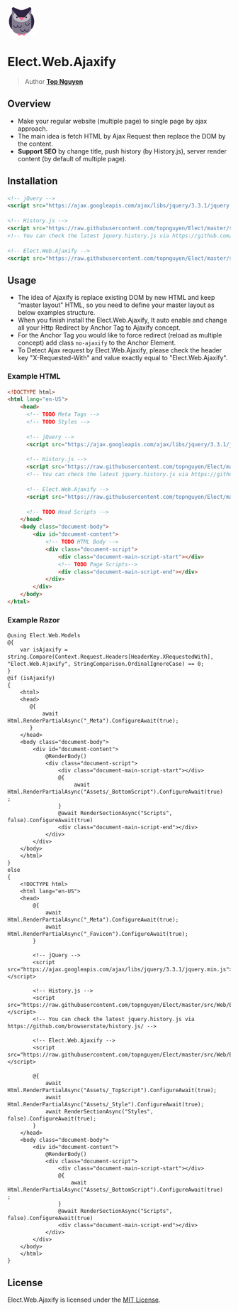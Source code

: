 ﻿![Logo](../../../Logo.png)
# Elect.Web.Ajaxify
> Author [**Top Nguyen**](http://topnguyen.com)

## Overview
 - Make your regular website (multiple page) to single page by ajax approach.
 - The main idea is fetch HTML by Ajax Request then replace the DOM by the content.
 - **Support SEO** by change title, push history (by History.js), server render content (by default of multiple page).

## Installation
```xml
<!-- jQuery -->
<script src="https://ajax.googleapis.com/ajax/libs/jquery/3.3.1/jquery.min.js"></script>

<!-- History.js -->
<script src="https://raw.githubusercontent.com/topnguyen/Elect/master/src/Web/Elect.Web.Ajaxify/jquery.history.min.js"></script>
<!-- You can check the latest jquery.history.js via https://github.com/browserstate/history.js/ -->

<!-- Elect.Web.Ajaxify -->
<script src="https://raw.githubusercontent.com/topnguyen/Elect/master/src/Web/Elect.Web.Ajaxify/elect.web.ajaxify.js"></script>
```

## Usage
 - The idea of Ajaxify is replace existing DOM by new HTML and keep "master layout" HTML, so you need to define your master layout as below examples structure.
 - When you finish install the Elect.Web.Ajaxify, It auto enable and change all your Http Redirect by Anchor Tag to Ajaxify concept.
 - For the Anchor Tag you would like to force redirect (reload as multiple concept) add class `no-ajaxify` to the Anchor Element.
 - To Detect Ajax request by Elect.Web.Ajaxify, please check the header key "X-Requested-With" and value exactly equal to "Elect.Web.Ajaxify".

### Example HTML
```html
<!DOCTYPE html>
<html lang="en-US">
    <head>
      <!-- TODO Meta Tags -->
      <!-- TODO Styles -->
     
      <!-- jQuery -->
      <script src="https://ajax.googleapis.com/ajax/libs/jquery/3.3.1/jquery.min.js"></script>
      
      <!-- History.js -->
      <script src="https://raw.githubusercontent.com/topnguyen/Elect/master/src/Web/Elect.Web.Ajaxify/jquery.history.min.js"></script>
      <!-- You can check the latest jquery.history.js via https://github.com/browserstate/history.js/ -->
      
      <!-- Elect.Web.Ajaxify -->
      <script src="https://raw.githubusercontent.com/topnguyen/Elect/master/src/Web/Elect.Web.Ajaxify/elect.web.ajaxify.js"></script>
      
      <!-- TODO Head Scripts -->
    </head>
    <body class="document-body">
        <div id="document-content">
            <!-- TODO HTML Body -->
            <div class="document-script">
                <div class="document-main-script-start"></div>
                <!-- TODO Page Scripts-->
                <div class="document-main-script-end"></div>
            </div>
        </div>
    </body>
</html>
```

### Example Razor

```razor
@using Elect.Web.Models
@{
    var isAjaxify = string.Compare(Context.Request.Headers[HeaderKey.XRequestedWith], "Elect.Web.Ajaxify", StringComparison.OrdinalIgnoreCase) == 0;
}
@if (isAjaxify)
{
    <html>
    <head>
       @{
           await Html.RenderPartialAsync("_Meta").ConfigureAwait(true);
       }
    </head>
    <body class="document-body">
        <div id="document-content">
            @RenderBody()
            <div class="document-script">
                <div class="document-main-script-start"></div>
                @{
                     await Html.RenderPartialAsync("Assets/_BottomScript").ConfigureAwait(true)    ;
                }
                @await RenderSectionAsync("Scripts", false).ConfigureAwait(true)
                <div class="document-main-script-end"></div>
            </div>
        </div>
    </body>
    </html>
}
else
{
    <!DOCTYPE html>
    <html lang="en-US">
    <head>
        @{
            await Html.RenderPartialAsync("_Meta").ConfigureAwait(true);
            await Html.RenderPartialAsync("_Favicon").ConfigureAwait(true);
        }
        
        <!-- jQuery -->
        <script src="https://ajax.googleapis.com/ajax/libs/jquery/3.3.1/jquery.min.js"></script>
        
        <!-- History.js -->
        <script src="https://raw.githubusercontent.com/topnguyen/Elect/master/src/Web/Elect.Web.Ajaxify/jquery.history.min.js"></script>
        <!-- You can check the latest jquery.history.js via https://github.com/browserstate/history.js/ -->
        
        <!-- Elect.Web.Ajaxify -->
        <script src="https://raw.githubusercontent.com/topnguyen/Elect/master/src/Web/Elect.Web.Ajaxify/elect.web.ajaxify.js"></script>
        
        @{
            await Html.RenderPartialAsync("Assets/_TopScript").ConfigureAwait(true);
            await Html.RenderPartialAsync("Assets/_Style").ConfigureAwait(true);
            await RenderSectionAsync("Styles", false).ConfigureAwait(true);
        }
    </head>
    <body class="document-body">
        <div id="document-content">
            @RenderBody()
            <div class="document-script">
                <div class="document-main-script-start"></div>
                @{
                    await Html.RenderPartialAsync("Assets/_BottomScript").ConfigureAwait(true)    ;
                }
                @await RenderSectionAsync("Scripts", false).ConfigureAwait(true)
                <div class="document-main-script-end"></div>
            </div>
        </div>
    </body>
    </html>
}
```

## License
Elect.Web.Ajaxify is licensed under the [MIT License](../../../LICENSE).